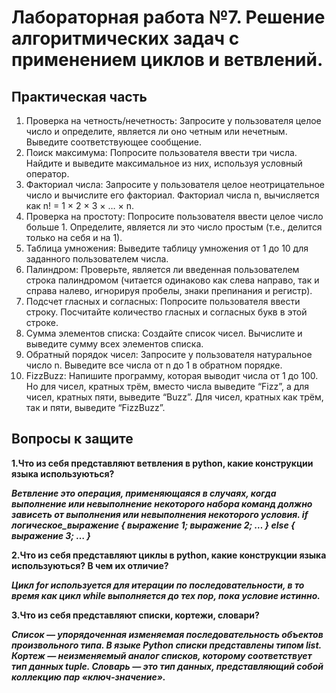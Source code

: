 # Лабораторная работа №7. Решение алгоритмических задач с применением циклов и ветвлений.

## Практическая часть
1. Проверка на четность/нечетность: Запросите у пользователя целое число и определите, является ли оно четным или нечетным. Выведите соответствующее сообщение.
2. Поиск максимума: Попросите пользователя ввести три числа. Найдите и выведите максимальное из них, используя условный оператор.
3. Факториал числа: Запросите у пользователя целое неотрицательное число и вычислите его факториал. Факториал числа n, вычисляется как n! = 1 × 2 × 3 × … × n.
4. Проверка на простоту: Попросите пользователя ввести целое число больше 1. Определите, является ли это число простым (т.е., делится только на себя и на 1).
5. Таблица умножения: Выведите таблицу умножения от 1 до 10 для заданного пользователем числа.
6. Палиндром: Проверьте, является ли введенная пользователем строка палиндромом (читается одинаково как слева направо, так и справа налево, игнорируя пробелы, знаки препинания и регистр).
7. Подсчет гласных и согласных: Попросите пользователя ввести строку. Посчитайте количество гласных и согласных букв в этой строке.
8. Сумма элементов списка: Создайте список чисел. Вычислите и выведите сумму всех элементов списка.
9. Обратный порядок чисел: Запросите у пользователя натуральное число n. Выведите все числа от n до 1 в обратном порядке.
10. FizzBuzz: Напишите программу, которая выводит числа от 1 до 100. Но для чисел, кратных трём, вместо числа выведите “Fizz”, а для чисел, кратных пяти, выведите “Buzz”. Для чисел, кратных как трём, так и пяти, выведите “FizzBuzz”.

## Вопросы к защите

**1.Что из себя представляют ветвления в python, какие конструкции языка используються?**

***Ветвление это операция, применяющаяся в случаях, когда выполнение или невыполнение некоторого набора команд должно зависеть от выполнения или невыполнения некоторого условия.
if логическое_выражение { выражение 1; выражение 2; … } else { выражение 3; … }***


**2.Что из себя представляют циклы в python, какие конструкции языка используються? В чем их отличие?**

***Цикл for используется для итерации по последовательности, в то время как цикл while выполняется до тех пор, пока условие истинно.***


**3.Что из себя представляют списки, кортежи, словари?**

***Список — упорядоченная изменяемая последовательность объектов произвольного типа. В языке Python списки представлены типом list.
Кортеж — неизменяемый аналог списков, которому соответствует тип данных tuple.
Словарь — это тип данных, представляющий собой коллекцию пар «ключ-значение».***
